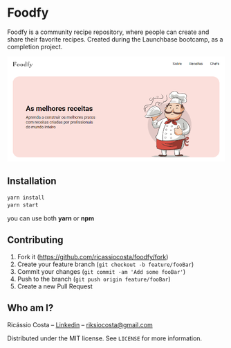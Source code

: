 # Foodfy


Foodfy is a community recipe repository, where people can create and share their favorite recipes.
Created during the Launchbase bootcamp, as a completion project.

<img src="./public/assets/Header.png">

## Installation

```sh
yarn install
yarn start
```
you can use both <strong>yarn</strong> or <strong>npm</strong>

## Contributing

1. Fork it (<https://github.com/ricassiocosta/foodfy/fork>)
2. Create your feature branch (`git checkout -b feature/fooBar`)
3. Commit your changes (`git commit -am 'Add some fooBar'`)
4. Push to the branch (`git push origin feature/fooBar`)
5. Create a new Pull Request

## Who am I?

Ricássio Costa – [Linkedin](https://linkedin.com/in/ricassiocosta) – riksiocosta@gmail.com

Distributed under the MIT license. See ``LICENSE`` for more information.

<!-- Markdown link & img dfn's -->
[npm-image]: https://img.shields.io/npm/v/datadog-metrics.svg?style=flat-square